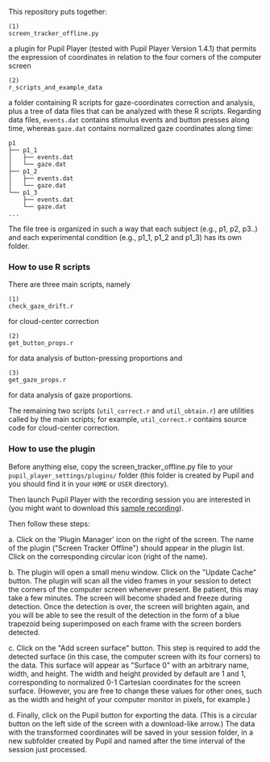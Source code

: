 This repository puts together:

```
(1)
screen_tracker_offline.py
```

a plugin for Pupil Player (tested with Pupil Player Version 1.4.1) that permits
the expression of coordinates in relation to the four corners of the computer
screen
   
```
(2)
r_scripts_and_example_data
```

a folder containing R scripts for gaze-coordinates correction and analysis, plus a tree of data files that can be analyzed with these R scripts. Regarding data files, `events.dat` contains stimulus events and button presses along time, whereas `gaze.dat` contains normalized gaze coordinates along time:

```
p1
├── p1_1
│   ├── events.dat
│   └── gaze.dat
├── p1_2
│   ├── events.dat
│   └── gaze.dat
└── p1_3
    ├── events.dat
    └── gaze.dat
...

```

The file tree is organized in such a way that each subject (e.g., p1, p2, p3..) and each experimental condition (e.g., p1_1, p1_2 and p1_3) has its own folder. 

### How to use R scripts

There are three main scripts, namely

```
(1)
check_gaze_drift.r
```

for cloud-center correction

```
(2)
get_button_props.r
```

for data analysis of button-pressing proportions and

```
(3)
get_gaze_props.r
```

for data analysis of gaze proportions.

The remaining two scripts (`util_correct.r` and `util_obtain.r`) are utilities called by the main scripts; for example, `util_correct.r` contains source code for cloud-center correction.

### How to use the plugin

Before anything else, copy the screen_tracker_offline.py file to your
`pupil_player_settings/plugins/` folder (this folder is created by Pupil and you
should find it in your `HOME` or `USER` directory).

Then launch Pupil Player with the recording session you are interested in (you might want to download this [sample recording](https://drive.google.com/open?id=15iIx_QB6ZSg0FnWvcD_0XHU6C8Ea3s32)).

Then follow these steps:

a. Click on the 'Plugin Manager' icon on the right of the screen. The name of
the plugin ("Screen Tracker Offline") should appear in the plugin list. Click on
the corresponding circular icon (right of the name).

b. The plugin will open a small menu window. Click on the "Update Cache" button. The
plugin will scan all the video frames in your session to detect the corners of
the computer screen whenever present. Be patient, this may take a few minutes.
The screen will become shaded and freeze during detection. Once the detection is
over, the screen will brighten again, and you will be able to see the result of
the detection in the form of a blue trapezoid being superimposed on each frame
with the screen borders detected.

c. Click on the "Add screen surface" button. This step is required to add the
detected surface (in this case, the computer screen with its four corners) to the data.
This surface will appear as "Surface 0" with an arbitrary name, width,
and height. The width and height provided by default are 1 and 1, corresponding
to normalized 0-1 Cartesian coordinates for the screen surface. (However, you
are free to change these values for other ones, such as the width and height of
your computer monitor in pixels, for example.)

d. Finally, click on the Pupil button for exporting the data. (This is a
circular button on the left side of the screen with a download-like arrow.) The
data with the transformed coordinates will be saved in your session folder, in a
new subfolder created by Pupil and named after the time interval of the session
just processed.
